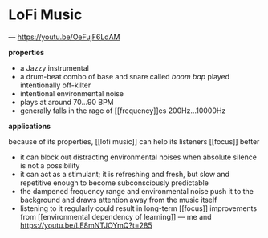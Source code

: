 # LoFi Music

&mdash; <https://youtu.be/OeFujF6LdAM>

**properties**

- a Jazzy instrumental
- a drum-beat combo of base and snare called _boom bap_ played intentionally off-kilter
- intentional environmental noise
- plays at around $70 \dots 90$ BPM
- generally falls in the rage of [[frequency]]es $200 \text{Hz} \dots 10000 \text{Hz}$

**applications**

because of its properties, [[lofi music]] can help its listeners [[focus]] better

- it can block out distracting environmental noises when absolute silence is not a possibility
- it can act as a stimulant; it is refreshing and fresh, but slow and repetitive enough to become subconsciously predictable
- the dampened frequency range and environmental noise push it to the background and draws attention away from the music itself
- listening to it regularly could result in long-term [[focus]] improvements from [[environmental dependency of learning]] &mdash; me and <https://youtu.be/LE8mNTJOYmQ?t=285>
